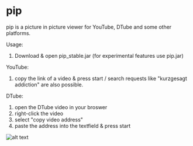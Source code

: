 # pip

pip is a picture in picture viewer for YouTube, DTube and some other platforms.

Usage:
1. Download & open pip_stable.jar (for experimental features use pip.jar)

YouTube:
1. copy the link of a video & press start / search requests like "kurzgesagt addiction" are also possible.

DTube:
1. open the DTube video in your broswer
2. right-click the video
3. select "copy video address"
4. paste the address into the textfield & press start

![alt text](https://lnv3hw.db.files.1drv.com/y4mTzPK8E80FZ4ni4q5zlxWwx6Tm_5aFhPTURL8ICtz7hW2_MedW82dBobN2qEbDD67qJd29N-7LC3D5Gt2tntKzaksS4ZQitdrMADrf6qhpSFXR5XbDgDRdf1wouBv6hfpsEi2VyJ5e2wMl6fYkZHbFS6SXYFKzY_QtYBHvE7BYzrRJC66x6CBDRF8lnm3wdGYhgS9jY9DYaMH_cybdlkn-w)
